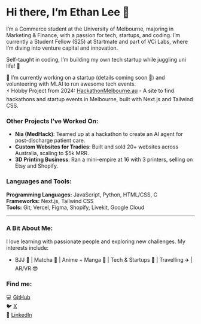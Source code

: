 # Hi there, I’m Ethan Lee 👋

I’m a Commerce student at the University of Melbourne, majoring in Marketing & Finance, with a passion for tech, startups, and coding. I’m currently a Student Fellow (S25) at Startmate and part of VCi Labs, where I’m diving into venture capital and innovation. 

Self-taught in coding, I’m building my own tech startup while juggling uni life! 🚀  

🔭 I’m currently working on a startup (details coming soon 👀) and volunteering with MLAI to run awesome tech events.  
⚡ Hobby Project from 2024: [HackathonMelbourne.au](https://hackathonmelbourne.au) - A site to find hackathons and startup events in Melbourne, built with Next.js and Tailwind CSS.  

### Other Projects I’ve Worked On:  
- **Nia (MedHack)**: Teamed up at a hackathon to create an AI agent for post-discharge patient care.  
- **Custom Websites for Tradies**: Built and sold 20+ websites across Australia, scaling to $5k MRR.  
- **3D Printing Business**: Ran a mini-empire at 16 with 3 printers, selling on Etsy and Shopify.  

### Languages and Tools:  
**Programming Languages:** JavaScript, Python, HTML/CSS, C  
**Frameworks:** Next.js, Tailwind CSS  
**Tools:** Git, Vercel, Figma, Shopify, Livekit, Google Cloud

---

### A Bit About Me:  
I love learning with passionate people and exploring new challenges. My interests include:  
- BJJ 🥋 | Matcha 🍵 | Anime + Manga 📖 | Tech & Startups 🚀 | Travelling ✈️ | AR/VR 😎  

### Find me:  
💻 [GitHub](https://github.com/Spagum9113)  
🐦 [X](https://x.com/ethan_leee9113)  
💼 [LinkedIn](https://www.linkedin.com/in/ethan-lee-resume/)  
